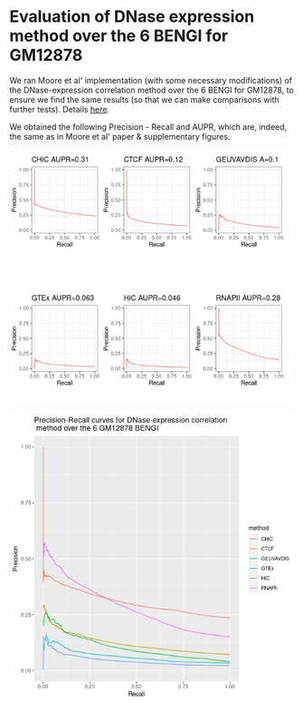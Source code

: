 # Evaluation of DNase expression method over the 6 BENGI for GM12878

We ran Moore et al' implementation (with some necessary modifications) of the DNase-expression correlation method over the 6 BENGI for GM12878, to ensure we find the same results (so that we can make comparisons with further tests). Details [here](/eg/notes_BENGI/dnase_expression_correlation/correlation_method_with_code).

We obtained the following Precision - Recall and AUPR, which are, indeed, the same as in Moore et al' paper & supplementary figures.

![Image: Precision-Recall curves with AUPR](precision_recall_dnase_expression_correlation.png)



![Image: Precision-Recall curves](dnase_expression_correlation_method_same_graph.png)